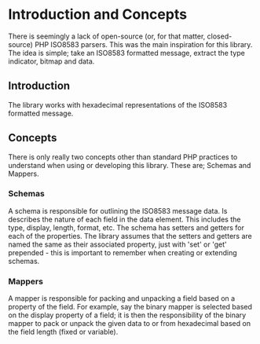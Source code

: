 # Introduction and Concepts
There is seemingly a lack of open-source (or, for that matter, closed-source) PHP ISO8583 parsers. This was the main inspiration for this library. The idea is simple; take an ISO8583 formatted message, extract the type indicator, bitmap and data.

## Introduction
The library works with hexadecimal representations of the ISO8583 formatted message.

## Concepts
There is only really two concepts other than standard PHP practices to understand when using or developing this library. These are; Schemas and Mappers.

### Schemas
A schema is responsible for outlining the ISO8583 message data. Is describes the nature of each field in the data element. This includes the type, display, length, format, etc. The schema has setters and getters for each of the properties. The library assumes that the setters and getters are named the same as their associated property, just with 'set' or 'get' prepended - this is important to remember when creating or extending schemas.

### Mappers
A mapper is responsible for packing and unpacking a field based on a property of the field. For example, say the binary mapper is selected based on the display property of a field; it is then the responsibility of the binary mapper to pack or unpack the given data to or from hexadecimal based on the field length (fixed or variable).
